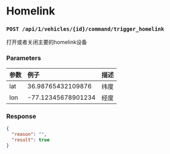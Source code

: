 # Homelink
### `POST /api/1/vehicles/{id}/command/trigger_homelink`
打开或者关闭主要的homelink设备
### Parameters
参数|例子|描述
:-|:-|:-
lat|36.98765432109876|纬度
lon| -77.12345678901234|经度
### Response
```json
{
  "reason": "",
  "result": true
}
```